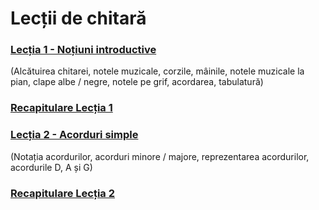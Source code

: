 # Lecții de chitară

### [Lecția 1 - Noțiuni introductive](https://github.com/Voluntari-Noi/guitar-lessons/tree/master/01)
(Alcătuirea chitarei, notele muzicale, corzile, mâinile, notele muzicale la pian, clape albe / negre, notele pe grif, acordarea, tabulatură)

### [Recapitulare Lecția 1](https://github.com/Voluntari-Noi/guitar-lessons/tree/master/01/recapitulare)
### [Lecția 2 - Acorduri simple](https://github.com/Voluntari-Noi/guitar-lessons/tree/master/02)

(Notația acordurilor, acorduri minore / majore, reprezentarea acordurilor, acordurile D, A și G)

### [Recapitulare Lecția 2](https://github.com/Voluntari-Noi/guitar-lessons/tree/master/02/recapitulare)
